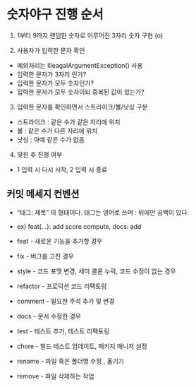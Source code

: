 # 숫자야구 진행 순서

1) 1부터 9까지 랜덤한 숫자로 이루어진 3자리 숫자 구현 (o)

2) 사용자가 입력한 문자 확인
  * 예외처리는 IlleagalArgumentException() 사용
  * 입력한 문자가 3자리 인가?
  * 입력한 문자가 모두 숫자인가?
  * 입력한 문자가 모두 숫자이되 중복된 값이 있는가?
  
3) 입력한 문자를 확인하면서 스트라이크/볼/낫싱 구분
  * 스트라이크 : 같은 수가 같은 자리에 위치
  * 볼 : 같은 수가 다른 자리에 위치
  * 낫싱 : 아예 같은 수가 없음
  
4) 맞힌 후 진행 여부
  - 1 입력 시 다시 시작, 2 입력 시 종료
  
## 커밋 메세지 컨벤션
- “태그: 제목” 의 형태이다. 태그는 영어로 쓰며 : 뒤에만 공백이 있다.
- ex) feat(…): add score compute, docs: add


- feat - 새로운 기능을 추가할 경우
- fix - 버그를 고친 경우
- style - 코드 포맷 변경, 세미 콜론 누락, 코드 수정이 없는 경우
- refactor - 프로덕션 코드 리팩토링
- comment - 필요한 주석 추가 및 변경
- docs - 문서 수정한 경우
- test - 테스트 추가, 테스트 리팩토링
- chore - 빌드 테스트 업데이트, 패키지 매니저 설정
- rename - 파일 혹은 폴더명 수정 , 옮기기
- remove - 파일 삭제하는 작업